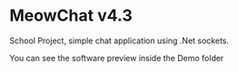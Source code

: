 MeowChat v4.3
=======
School Project, simple chat application using .Net sockets.

You can see the software preview inside the Demo folder
